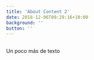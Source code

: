 ```yaml
---
title: 'About Content 2'
date: 2018-12-06T09:29:16+10:00
background: ''
button: ''
---
```


## 

Un poco más de texto 
